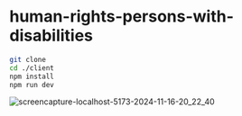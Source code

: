 # human-rights-persons-with-disabilities

```bash
git clone
cd ./client
npm install
npm run dev
```

![screencapture-localhost-5173-2024-11-16-20_22_40](https://github.com/user-attachments/assets/9c0b7b62-db9e-483f-93ca-139ace07994f)
